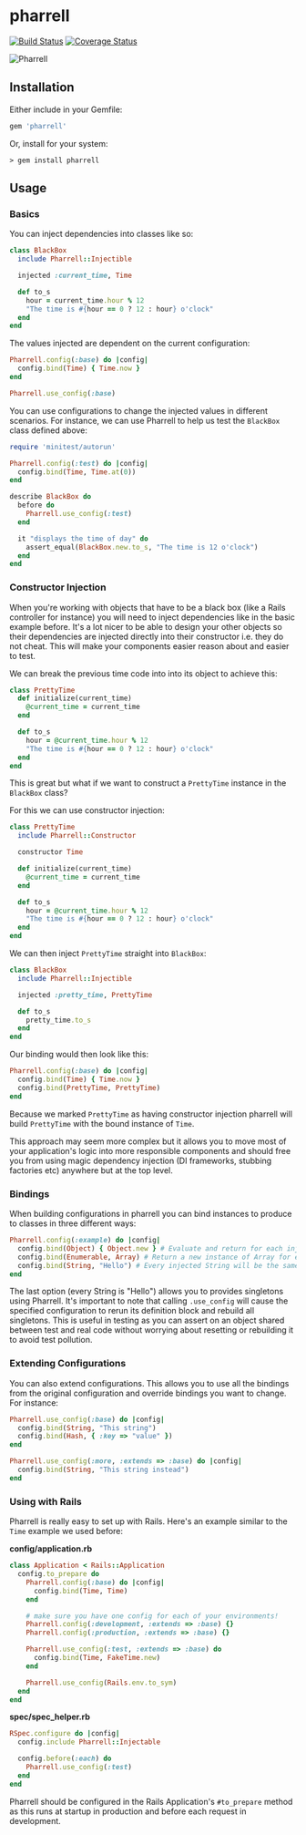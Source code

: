 # pharrell

[![Build Status](https://travis-ci.org/seadowg/pharrell.png?branch=master)](https://travis-ci.org/seadowg/pharrell)
[![Coverage Status](https://coveralls.io/repos/seadowg/pharrell/badge.png?branch=master)](https://coveralls.io/r/seadowg/pharrell?branch=master)

![Pharrell](media/pharrell.jpg)

## Installation

Either include in your Gemfile:

```ruby
gem 'pharrell'
```

Or, install for your system:

    > gem install pharrell

## Usage

### Basics

You can inject dependencies into classes like so:

```ruby
class BlackBox
  include Pharrell::Injectible

  injected :current_time, Time

  def to_s
    hour = current_time.hour % 12
    "The time is #{hour == 0 ? 12 : hour} o'clock"
  end
end
```

The values injected are dependent on the current configuration:

```ruby
Pharrell.config(:base) do |config|
  config.bind(Time) { Time.now }
end

Pharrell.use_config(:base)
```

You can use configurations to change the injected values in different
scenarios. For instance, we can use Pharrell to help us test the `BlackBox` class
defined above:

```ruby
require 'minitest/autorun'

Pharrell.config(:test) do |config|
  config.bind(Time, Time.at(0))
end

describe BlackBox do
  before do
    Pharrell.use_config(:test)
  end

  it "displays the time of day" do
    assert_equal(BlackBox.new.to_s, "The time is 12 o'clock")
  end
end
```

### Constructor Injection

When you're working with objects that have to be a black box
(like a Rails controller for instance) you will need to inject dependencies
like in the basic example before. It's a lot nicer to be able to design your
other objects so their dependencies are injected directly into their constructor i.e.
they do not cheat. This will make your components easier reason about and easier to test.

We can break the previous time code into into its object to achieve this:

```ruby
class PrettyTime
  def initialize(current_time)
    @current_time = current_time
  end

  def to_s
    hour = @current_time.hour % 12
    "The time is #{hour == 0 ? 12 : hour} o'clock"
  end
end
```

This is great but what if we want to construct a `PrettyTime` instance in the
`BlackBox` class?

For this we can use constructor injection:

```ruby
class PrettyTime
  include Pharrell::Constructor

  constructor Time

  def initialize(current_time)
    @current_time = current_time
  end

  def to_s
    hour = @current_time.hour % 12
    "The time is #{hour == 0 ? 12 : hour} o'clock"
  end
end
```

We can then inject `PrettyTime` straight into `BlackBox`:

```ruby
class BlackBox
  include Pharrell::Injectible

  injected :pretty_time, PrettyTime

  def to_s
    pretty_time.to_s
  end
end
```

Our binding would then look like this:

```ruby
Pharrell.config(:base) do |config|
  config.bind(Time) { Time.now }
  config.bind(PrettyTime, PrettyTime)
end
```

Because we marked `PrettyTime` as having constructor injection
pharrell will build `PrettyTime` with the bound instance of `Time`.

This approach may seem more complex but it allows you to move most of your application's logic
into more responsible components and should free you from using
magic dependency injection (DI frameworks, stubbing factories etc) anywhere but at the top level.

### Bindings

When building configurations in pharrell you can bind instances to
produce to classes in three different ways:

```ruby
Pharrell.config(:example) do |config|
  config.bind(Object) { Object.new } # Evaluate and return for each injected Object
  config.bind(Enumerable, Array) # Return a new instance of Array for each injected Enumerable
  config.bind(String, "Hello") # Every injected String will be the same instance of "Hello"
end
```

The last option (every String is "Hello") allows you to
provides singletons using Pharrell. It's important to note that calling
`.use_config` will cause the specified configuration to rerun its
definition block and rebuild all singletons. This is useful in testing
as you can assert on an object shared between test and real code without
worrying about resetting or rebuilding it to avoid test pollution.

### Extending Configurations

You can also extend configurations. This allows you to use all the
bindings from the original configuration and override bindings you want
to change. For instance:

```ruby
Pharrell.use_config(:base) do |config|
  config.bind(String, "This string")
  config.bind(Hash, { :key => "value" })
end

Pharrell.use_config(:more, :extends => :base) do |config|
  config.bind(String, "This string instead")
end
```
### Using with Rails

Pharrell is really easy to set up with Rails. Here's an example similar to the `Time` example we used before:

**config/application.rb**

```ruby
class Application < Rails::Application
  config.to_prepare do
    Pharrell.config(:base) do |config|
      config.bind(Time, Time)
    end

    # make sure you have one config for each of your environments!
    Pharrell.config(:development, :extends => :base) {}
    Pharrell.config(:production, :extends => :base) {}

    Pharrell.use_config(:test, :extends => :base) do
      config.bind(Time, FakeTime.new)
    end

    Pharrell.use_config(Rails.env.to_sym)
  end
end
```

**spec/spec_helper.rb**

```ruby
RSpec.configure do |config|
  config.include Pharrell::Injectable

  config.before(:each) do
    Pharrell.use_config(:test)
  end
end
```

Pharrell should be configured in the Rails Application's `#to_prepare` method as this runs at startup
in production and before each request in development.
